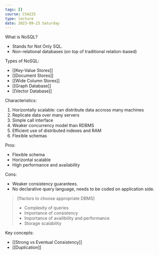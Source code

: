 ```yaml
---
tags: []
course: CS4225
type: lecture
date: 2023-09-23 Saturday
---
```


What is NoSQL? 
- Stands for Not Only SQL.
- Non-relational databases (on top of traditional relation-based)

Types of NoSQL:
- [[Key-Value Stores]]
- [[Document Stores]]
- [[Wide Column Stores]]
- [[Graph Database]]
- [[Vector Database]]

Characteristics:
1. Horizontally scalable: can distribute data accross many machines
2. Replicate data over many servers
3. Simple call interface
4. Weaker concurrency model than RDBMS 
5. Efficient use of distributed indexes and RAM
6. Flexible schemas

Pros:
- Flexible schema
- Horizontal scalable
- High performance and availability

Cons:
- Weaker consistency guarantees.
- No declarative query language, needs to be coded on application side.

>[!factors to choose appropriate DBMS]
> - Complexity of queries
> - Importance of consistency
> - Importance of availibility and performance
> - Storage scalability

Key concepts:
- [[Strong vs Eventual Consistency]]
- [[Duplication]]



